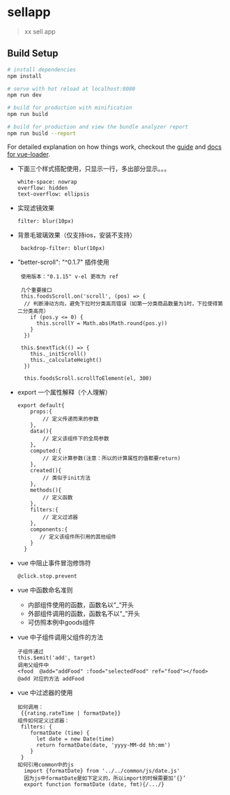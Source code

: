 # sellapp

> xx sell app

## Build Setup

``` bash
# install dependencies
npm install

# serve with hot reload at localhost:8080
npm run dev

# build for production with minification
npm run build

# build for production and view the bundle analyzer report
npm run build --report
```

For detailed explanation on how things work, checkout the [guide](http://vuejs-templates.github.io/webpack/) and [docs for vue-loader](http://vuejs.github.io/vue-loader).

+ 下面三个样式搭配使用，只显示一行，多出部分显示。。。

      white-space: nowrap
      overflow: hidden
      text-overflow: ellipsis
      
+ 实现滤镜效果
    
      filter: blur(10px)

+ 背景毛玻璃效果（仅支持ios，安装不支持）   
       
       backdrop-filter: blur(10px)
       
+ "better-scroll": "^0.1.7" 插件使用
  
       使用版本："0.1.15" v-el 更改为 ref
    
       几个重要接口
       this.foodsScroll.on('scroll', (pos) => {
        // 判断滑动方向，避免下拉时分类高亮错误（如第一分类商品数量为1时，下拉使得第二分类高亮）
          if (pos.y <= 0) {
            this.scrollY = Math.abs(Math.round(pos.y))
          }
        })
      
       this.$nextTick(() => {
          this._initScroll()
          this._calculateHeight()
        })
                        
        this.foodsScroll.scrollToElement(el, 300)
        
+ export 一个属性解释（个人理解）
    
      export default{
          props:{
              // 定义传递而来的参数
          },
          data(){
              // 定义该组件下的全局参数
          },
          computed:{
              // 定义计算参数(注意：所以的计算属性的值都要return)
          },
          created(){
              // 类似于init方法
          },
          methods(){
              // 定义函数
          },
          filters:{
              // 定义过滤器
          },
          components:{
             // 定义该组件所引用的其他组件
          }
        }

+ vue 中阻止事件冒泡修饰符
  
      @click.stop.prevent
      
+ vue 中函数命名准则
  + 内部组件使用的函数，函数名以“_”开头
  + 外部组件调用的函数，函数名不以“_”开头
  + 可仿照本例中goods组件
  
+ vue 中子组件调用父组件的方法
    
      子组件通过
      this.$emit('add', target)
      调用父组件中
      <food  @add="addFood" :food="selectedFood" ref="food"></food>
      @add 对应的方法 addFood
      
+ vue 中过滤器的使用

      如何调用：
       {{rating.rateTime | formatDate}}
      组件如何定义过滤器：
       filters: {
          formatDate (time) {
            let date = new Date(time)
            return formatDate(date, 'yyyy-MM-dd hh:mm')
          }
       }
      如何引用common中的js
        import {formatDate} from '../../common/js/date.js'
        因为js中formatDate是如下定义的，所以import的时候需要加‘{}’
        export function formatDate (date, fmt){/.../}
      
       
